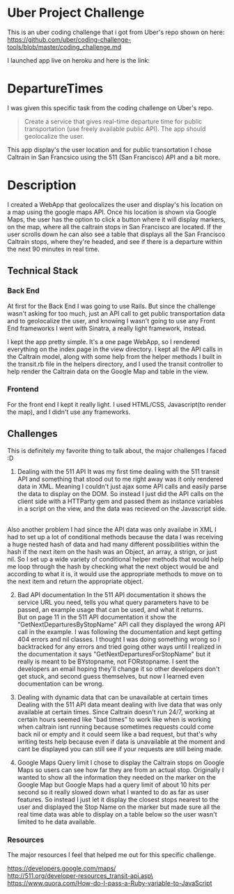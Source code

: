 # Uber Project Challenge
This is an uber coding challenge that i got from Uber's repo shown on here: <br>
https://github.com/uber/coding-challenge-tools/blob/master/coding_challenge.md

I launched app live on heroku and here is the link:<br>


# DepartureTimes
I was given this specific task from the coding challenge on Uber's repo.

> Create a service that gives real-time departure time for public transportation (use freely available public API). The app should geolocalize the user.

This app display's the user location and for public transortation I chose Caltrain in San Francsico using the 511 (San Francisco) API and a bit more.

# Description
I created a WebApp that geolocalizes the user and display's his location on a map using the google maps API. Once his location is shown via Google Maps, the user has the option to click a button where it will display markers, on the map, where all the caltrain stops in San Francisco are located. If the user scrolls down he can also see a table that displays all the San Francisco Caltrain stops, where they're headed, and see if there is a departure within the next 90 minutes in real time.

## Technical Stack

### Back End

At first for the Back End I was going to use Rails. But since the challenge wasn't asking for too much, just an API call to get public transportation data and to geolocalize the user, and knowing I wasn't going to use any Front End frameworks I went with Sinatra, a really light framework, instead.

I kept the app pretty simple. It's a one page WebApp, so I rendered everything on the index page in the view directory. I kept all the API calls in the Caltrain model, along with some help from the helper methods I built in the transit.rb file in the helpers directory, and I used the transit controller to help render the Caltrain data on the Google Map and table in the view.


### Frontend<br/>
For the front end I kept it really light. I used HTML/CSS, Javascript(to render the map), and I didn't use any frameworks.

## Challenges
This is definitely my favorite thing to talk about, the major challenges I faced :D <br>

1) Dealing with the 511 API
It was my first time dealing with the 511 transit API and something that stood out to me right away was it only rendered data in XML. Meaning I couldn't just ajax some API calls and easily parse the data to display on the DOM. So instead I just did the API calls on the client side with a HTTParty gem and passed them as instance variables in a script on the view, and the data was recieved on the Javascript side.
<br>
Also another problem I had since the API data was only availabe in XML I had to set up a lot of conditional methods because the data I was receiving a huge nested hash of data and had many different possibilities within the hash if the next item on the hash was an Object, an array, a strign, or just nil. So I set up a wide variety of conditional helper methods that would help me loop through the hash by checking what the next object would be and according to what it is, it would use the appropriate methods to move on to the next item and return the appropriate object.

2) Bad API documentation
In the 511 API documentation it shows the service URL you need, tells you what query parameters have to be passed, an example usage that can be used, and what it returns. <br>
But on page 11 in the 511 API documentation it show the "GetNextDeparturesByStopName" API call they displayed the wrong API call in the example. I was following the documentation and kept getting 404 errors and nil classes. I thought I was doing something wrong so I backtracked for any errors and tried going other ways until I realized in the documentation it says "GetNextDeparturesForStopName" but it really is meant to be BYstopname, not FORstopname. I sent the developers an email hoping they'll change it so other developers don't get stuck, and second guess themselves, but now I learned even documentation can be wrong.

3) Dealing with dynamic data that can be unavailable at certain times
Dealing with the 511 API data meant dealing with live data that was only available at certain times. Since Caltrain doesn't run 24/7, working at certain hours seemed like "bad times" to work like when is working when caltrain isnt running because sometimes requests could come back nil or empty and it could seem like a bad request, but that's why writing tests help because even if data is unavailable at the moment and cant be displayed you can still see if your requests are still being made.

4) Google Maps Query limit
I chose to display the Caltrain stops on Google Maps so users can see how far they are from an actual stop. Originally I wanted to show all the information they needed on the marker on the Google Map but Google Maps had a query limit of about 10 hits per second so it really slowed down what I wanted to do as far as user features. So instead I just let it display the closest stops nearest to the user and displayed the Stop Name on the marker but made sure all the real time data was able to display on a table below so the user wasn't limited to he data available.



### Resources
The major resources I feel that helped me out for this specific challenge.

https://developers.google.com/maps/<br>
http://511.org/developer-resources_transit-api.asp\<br>
https://www.quora.com/How-do-I-pass-a-Ruby-variable-to-JavaScript<br>
